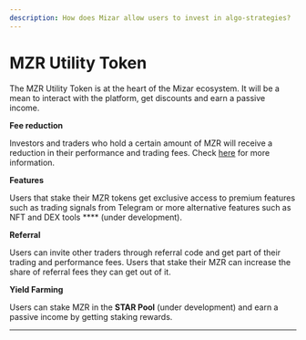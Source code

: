 ```yaml
---
description: How does Mizar allow users to invest in algo-strategies?
---
```


# MZR Utility Token

The MZR Utility Token is at the heart of the Mizar ecosystem. It will be a mean to interact with the platform, get discounts and earn a passive income.

**Fee reduction**

Investors and traders who hold a certain amount of MZR will receive a reduction in their performance and trading fees. Check [here](../fees/star-program-fees-reduction.md) for more information.

**Features**

Users that stake their MZR tokens get exclusive access to premium features such as trading signals from Telegram or more alternative features such as NFT and DEX tools **** (under development).

**Referral**

Users can invite other traders through referral code and get part of their trading and performance fees. Users that stake their MZR can increase the share of referral fees they can get out of it.

**Yield Farming**

Users can stake MZR in the **STAR Pool** (under development) and earn a passive income by getting staking rewards.

****

